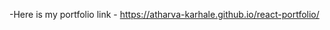-Here is my portfolio link - https://atharva-karhale.github.io/react-portfolio/

<!---
Atharva-Karhale/Atharva-Karhale is a ✨ special ✨ repository because its `README.md` (this file) appears on your GitHub profile.
You can click the Preview link to take a look at your changes.
--->
